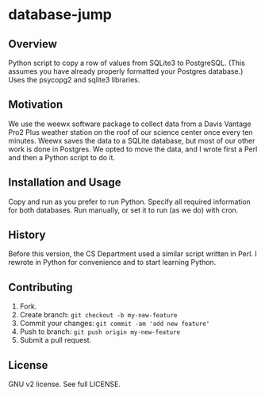 # database-jump

## Overview

Python script to copy a row of values from SQLite3 to PostgreSQL. (This assumes you have already properly formatted your Postgres database.) Uses the psycopg2 and sqlite3 libraries.

## Motivation

We use the weewx software package to collect data from a Davis Vantage Pro2 Plus weather station on the roof of our science center once every ten minutes. Weewx saves the data to a SQLite database, but most of our other work is done in Postgres. We opted to move the data, and I wrote first a Perl and then a Python script to do it.

## Installation and Usage

Copy and run as you prefer to run Python. Specify all required information for both databases. Run manually, or set it to run (as we do) with cron.

## History

Before this version, the CS Department used a similar script written in Perl. I rewrote in Python for convenience and to start learning Python.

## Contributing

1. Fork.
2. Create branch: `git checkout -b my-new-feature`
3. Commit your changes: `git commit -am 'add new feature'`
4. Push to branch: `git push origin my-new-feature`
5. Submit a pull request.

## License

GNU v2 license. See full LICENSE.